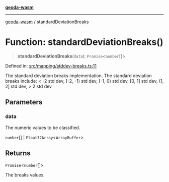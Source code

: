 [**geoda-wasm**](../README.md)

***

[geoda-wasm](../globals.md) / standardDeviationBreaks

# Function: standardDeviationBreaks()

> **standardDeviationBreaks**(`data`): `Promise`\<`number`[]\>

Defined in: [src/mapping/stddev-breaks.ts:11](https://github.com/GeoDaCenter/geoda-lib/blob/0ad3977fd23db605b1dc766f99d329a28ef59f68/src/js/src/mapping/stddev-breaks.ts#L11)

The standard deviation breaks implementation.
The standard deviation breaks include: < -2 std dev, [-2, -1) std dev, [-1, 0) std dev, [0, 1] std dev, (1, 2] std dev, > 2 std dev

## Parameters

### data

The numeric values to be classified.

`number`[] | `Float32Array`\<`ArrayBuffer`\>

## Returns

`Promise`\<`number`[]\>

The breaks values.
